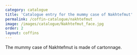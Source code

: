 ```yaml
---
category: catalogue
title: 'Catalogue entry for the mummy case of Nakhtefmut'
permalink: /coffin-catalogue/nakhtefmut
image: /images/catalogue/Nakhtefmut_face.jpg
order: 2
layout: coffins
---
```


The mummy case of Nakhtefmut is made of cartonnage. 

